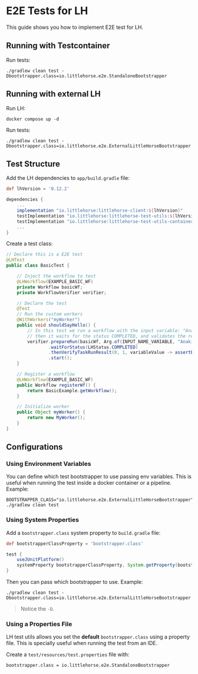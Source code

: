 # E2E Tests for LH

This guide shows you how to implement E2E test for LH.

## Running with Testcontainer

Run tests:

```shell
./gradlew clean test -Dbootstrapper.class=io.littlehorse.e2e.StandaloneBootstrapper
```

## Running with external LH

Run LH:

```shell
docker compose up -d
```

Run tests:

```shell
./gradlew clean test -Dbootstrapper.class=io.littlehorse.e2e.ExternalLittleHorseBootstrapper
```

## Test Structure

Add the LH dependencies to `app/build.gradle` file:

```groovy
def lhVersion = '0.12.2'

dependencies {
    ...
    implementation "io.littlehorse:littlehorse-client:${lhVersion}"
    testImplementation "io.littlehorse:littlehorse-test-utils:${lhVersion}"
    testImplementation "io.littlehorse:littlehorse-test-utils-container:${lhVersion}"
    ...
}
```

Create a test class:

```java
// Declare this is a E2E test
@LHTest
public class BasicTest {

    // Inject the workflow to test
    @LHWorkflow(EXAMPLE_BASIC_WF)
    private Workflow basicWf;
    private WorkflowVerifier verifier;

    // Declare the test
    @Test
    // Run the custom workers
    @WithWorkers("myWorker")
    public void shouldSayHello() {
        // In this test we run a workflow with the input variable: "Anakin Skywalker",
        // then it waits for the status COMPLETED, and validates the result output from the worker
        verifier.prepareRun(basicWf, Arg.of(INPUT_NAME_VARIABLE, "Anakin Skywalker"))
                .waitForStatus(LHStatus.COMPLETED)
                .thenVerifyTaskRunResult(0, 1, variableValue -> assertEquals(variableValue.getStr(), "Hello there! Anakin Skywalker"))
                .start();
    }

    // Register a workflow
    @LHWorkflow(EXAMPLE_BASIC_WF)
    public Workflow registerWf() {
        return BasicExample.getWorkflow();
    }

    // Initialize worker
    public Object myWorker() {
        return new MyWorker();
    }
}
```

## Configurations

### Using Environment Variables

You can define which test bootstrapper to use passing env variables.
This is useful when running the test inside a docker container or
a pipeline. Example:

```shell
BOOTSTRAPPER_CLASS="io.littlehorse.e2e.ExternalLittleHorseBootstrapper" ./gradlew clean test
```

### Using System Properties

Add a `bootstrapper.class` system property to `build.gradle` file:

```groovy
def bootstrapperClassProperty = 'bootstrapper.class'

test {
    useJUnitPlatform()
    systemProperty bootstrapperClassProperty, System.getProperty(bootstrapperClassProperty) ?: 'io.littlehorse.e2e.StandaloneBootstrapper'
}
```

Then you can pass which bootstrapper to use. Example:

```shell
./gradlew clean test -Dbootstrapper.class=io.littlehorse.e2e.ExternalLittleHorseBootstrapper
```

> Notice the `-D`.

### Using a Properties File

LH test utils allows you set the **default** `bootstrapper.class`
using a property file. This is specially useful when running
the test from an IDE.

Create a `test/resources/test.properties` file with:

```properties
bootstrapper.class = io.littlehorse.e2e.StandaloneBootstrapper
```
